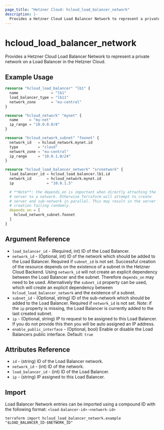 ```yaml
---
page_title: "Hetzner Cloud: hcloud_load_balancer_network"
description: |-
  Provides a Hetzner Cloud Load Balancer Network to represent a private network on a Load Balancer in the Hetzner Cloud.
---
```


# hcloud_load_balancer_network

Provides a Hetzner Cloud Load Balancer Network to represent a private network on a Load Balancer in the Hetzner Cloud.

## Example Usage

```terraform
resource "hcloud_load_balancer" "lb1" {
  name               = "lb1"
  load_balancer_type = "lb11"
  network_zone       = "eu-central"
}

resource "hcloud_network" "mynet" {
  name     = "my-net"
  ip_range = "10.0.0.0/8"
}

resource "hcloud_network_subnet" "foonet" {
  network_id   = hcloud_network.mynet.id
  type         = "cloud"
  network_zone = "eu-central"
  ip_range     = "10.0.1.0/24"
}

resource "hcloud_load_balancer_network" "srvnetwork" {
  load_balancer_id = hcloud_load_balancer.lb1.id
  network_id       = hcloud_network.mynet.id
  ip               = "10.0.1.5"

  # **Note**: the depends_on is important when directly attaching the
  # server to a network. Otherwise Terraform will attempt to create
  # server and sub-network in parallel. This may result in the server
  # creation failing randomly.
  depends_on = [
    hcloud_network_subnet.foonet
  ]
}
```

## Argument Reference

- `load_balancer_id` - (Required, int) ID of the Load Balancer.
- `network_id` - (Optional, int) ID of the network which should be added
  to the Load Balancer. Required if `subnet_id` is not set. Successful
  creation of the resource depends on the existence of a subnet in the
  Hetzner Cloud Backend. Using `network_id` will not create an explicit
  dependency between the Load Balancer and the subnet. Therefore
  `depends_on` may need to be used. Alternatively the `subnet_id`
  property can be used, which will create an explicit dependency between
  `hcloud_load_balancer_network` and the existence of a subnet.
- `subnet_id` - (Optional, string) ID of the sub-network which should be
  added to the Load Balancer. Required if `network_id` is not set.
  _Note_: if the `ip` property is missing, the Load Balancer is
  currently added to the last created subnet.
- `ip` - (Optional, string) IP to request to be assigned to this Load
  Balancer. If you do not provide this then you will be auto assigned an
  IP address.
- `enable_public_interface` - (Optional, bool) Enable or disable the
  Load Balancers public interface. Default: `true`

## Attributes Reference

- `id` - (string) ID of the Load Balancer network.
- `network_id` - (int) ID of the network.
- `load_balancer_id` - (int) ID of the Load Balancer.
- `ip` - (string) IP assigned to this Load Balancer.

## Import

Load Balancer Network entries can be imported using a compound ID with the following format:
`<load-balancer-id>-<network-id>`

```shell
terraform import hcloud_load_balancer_network.example "$LOAD_BALANCER_ID-$NETWORK_ID"
```
